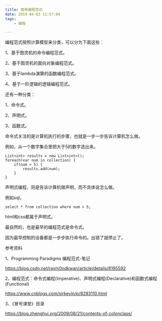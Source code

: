 ```yaml
---
title: 常用编程范式
date: 2019-04-03 11:57:04
tags:
	- 编程

---
```






编程范式按照计算模型来分类，可以分为下面这些：

1、基于图灵机的命令编程范式。

2、基于图灵机的面向对象编程范式。

3、基于lambda演算的函数编程范式。

4、基于一阶逻辑的逻辑编程范式。



还有一种分类：

1、命令式。

2、声明式。

3、函数式。

命令式关注的是计算机执行的步骤，也就是一步一步告诉计算机怎么做。

例如，从一个数字集合里把大于5的数字选出来。

```
List<int> results = new List<int>();
foreach(var num in collection) {
    if(num > 5) {
        results.add(num);
    }
}
```

声明式编程，则是告诉计算机做声明，而不具体说怎么做。

例如sql。

```
select * from collection where num > 5;
```

html和css都属于声明式。



最自然的，也是最早的编程范式是命令式。

因为最早控制的设备都是一步步执行命令的。出错了就停止了。



参考资料

1、Programming Paradigms 编程范式-笔记

https://blog.csdn.net/raym0ndkwan/article/details/8195592

2、编程范式：命令式编程(Imperative)、声明式编程(Declarative)和函数式编程(Functional)

https://www.cnblogs.com/sirkevin/p/8283110.html

3、《冒号课堂》目录

https://blog.zhenghui.org/2009/08/21/contents-of-colonclass/
